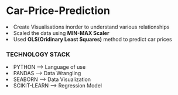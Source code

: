 # Car-Price-Prediction

<li>
   Create Visualisations inorder to understand various relationships
 </li>
 <li>
   Scaled the data using <b>MIN-MAX Scaler</b>
 </li>
 <li>
   Used <b>OLS(Oridinary Least Squares)</b> method to predict car prices
</li>
<h3>TECHNOLOGY STACK</h3>
<li>
  PYTHON --> Language of use
 </li>
<li>
  PANDAS --> Data Wrangling
 </li>
 <li>
  SEABORN --> Data Visualization
  </li>
 <li>
  SCIKIT-LEARN --> Regression Model
</li>
